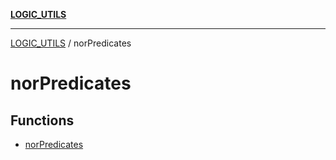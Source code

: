 [**LOGIC_UTILS**](../README.md)

***

[LOGIC_UTILS](../README.md) / norPredicates

# norPredicates

## Functions

- [norPredicates](functions/norPredicates.md)
